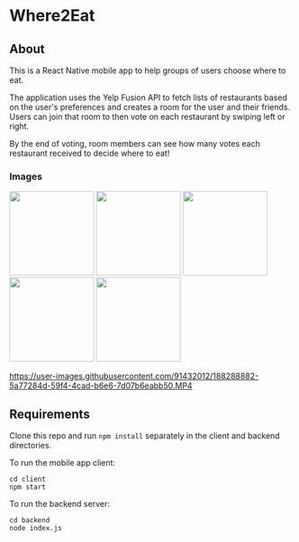 # Where2Eat

## About

This is a React Native mobile app to help groups of users choose where to eat. 

The application uses the Yelp Fusion API to fetch
lists of restaurants based on the user's preferences and creates a room for the user and their friends. 
Users can join that room to then vote on each restaurant by swiping left or right.

By the end of voting, room members can see how many votes each restaurant received to decide where to eat!

### Images
<p float="left">

<img src="https://user-images.githubusercontent.com/91432012/185587637-0f095c01-7f3a-4190-a4f0-db1ad8497c60.png" width="150">
<img src="https://user-images.githubusercontent.com/91432012/185588519-71e18e1b-ccb2-4cb2-8ce0-f7920c442db5.png" width="150">
<img src="https://user-images.githubusercontent.com/91432012/185588934-e5736b1e-09da-47e3-bcef-f46217ddd9d2.png" width="150">
<!-- <img src="https://user-images.githubusercontent.com/91432012/185590486-55c912cf-666a-43c4-9f27-263db13ab9fc.png" width="150"> -->
<img src="https://user-images.githubusercontent.com/91432012/185591064-301dc4ce-a9cc-4c6c-b2f5-cb5474221c73.png" width="150">
<img src="https://user-images.githubusercontent.com/91432012/185591982-3d92b51c-53d4-4f3c-b508-e11792a2a4dc.png" width="150">
  
</p>
<p>




https://user-images.githubusercontent.com/91432012/188288882-5a77284d-59f4-4cad-b6e6-7d07b6eabb50.MP4





</p>


## Requirements
Clone this repo and run ``npm install`` separately in the client and backend directories.

To run the mobile app client:

```
cd client
npm start
```

To run the backend server:

```
cd backend
node index.js
```
